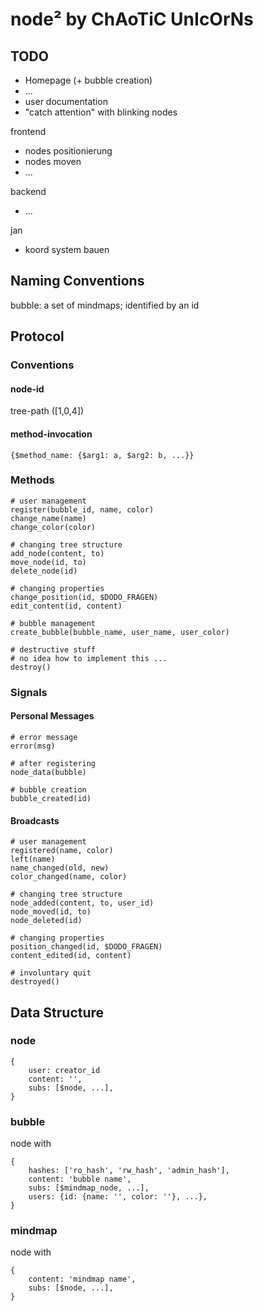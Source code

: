 # node² by ChAoTiC UnIcOrNs

## TODO

* Homepage (+ bubble creation)
* ...
* user documentation
* "catch attention" with blinking nodes

frontend

* nodes positionierung
* nodes moven
* ...

backend

* ...

jan

* koord system bauen

## Naming Conventions

bubble: a set of mindmaps; identified by an id

## Protocol

### Conventions

#### node-id

tree-path ([1,0,4])

#### method-invocation

    {$method_name: {$arg1: a, $arg2: b, ...}}

### Methods

    # user management
    register(bubble_id, name, color)
    change_name(name)
    change_color(color)

    # changing tree structure
    add_node(content, to)
    move_node(id, to)
    delete_node(id)

    # changing properties
    change_position(id, $DODO_FRAGEN)
    edit_content(id, content)

    # bubble management
    create_bubble(bubble_name, user_name, user_color)
    
    # destructive stuff
    # no idea how to implement this ...
    destroy()

### Signals

#### Personal Messages

    # error message
    error(msg)

    # after registering
    node_data(bubble)

    # bubble creation
    bubble_created(id)

#### Broadcasts

    # user management
    registered(name, color)
    left(name)
    name_changed(old, new)
    color_changed(name, color)

    # changing tree structure
    node_added(content, to, user_id)
    node_moved(id, to)
    node_deleted(id)

    # changing properties
    position_changed(id, $DODO_FRAGEN)
    content_edited(id, content)
    
    # involuntary quit
    destroyed()

## Data Structure

### node

    {
        user: creator_id
        content: '',
        subs: [$node, ...],
    }

### bubble

node with

    {
        hashes: ['ro_hash', 'rw_hash', 'admin_hash'],
        content: 'bubble name',
        subs: [$mindmap_node, ...],
        users: {id: {name: '', color: ''}, ...},
    }

### mindmap

node with

    {
        content: 'mindmap name',
        subs: [$node, ...],
    }
